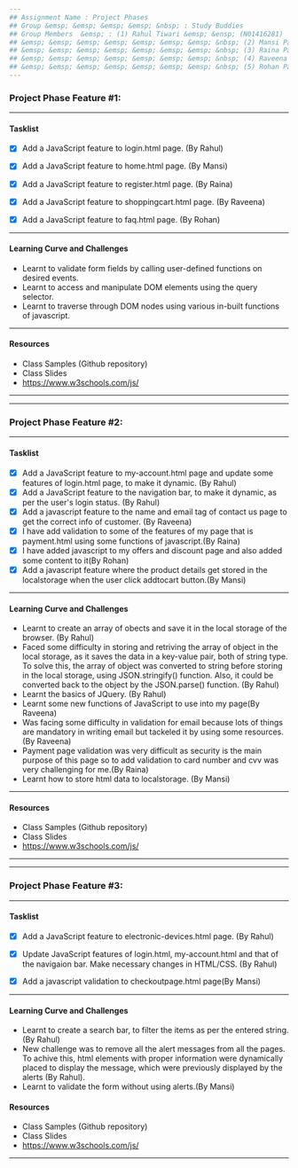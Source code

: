 ```yaml
---
## Assignment Name : Project Phases
## Group &emsp; &emsp; &emsp; &emsp; &nbsp; : Study Buddies
## Group Members  &emsp; : (1) Rahul Tiwari &emsp; &ensp; (N01416281)
## &emsp; &emsp; &emsp; &emsp; &emsp; &emsp; &emsp; &nbsp; (2) Mansi Patel &emsp; &ensp; &nbsp; (N01452525) 
## &emsp; &emsp; &emsp; &emsp; &emsp; &emsp; &emsp; &nbsp; (3) Raina Patel &emsp; &ensp; &nbsp; (N01452526)
## &emsp; &emsp; &emsp; &emsp; &emsp; &emsp; &emsp; &nbsp; (4) Raveena Katariya (N01452464)
## &emsp; &emsp; &emsp; &emsp; &emsp; &emsp; &emsp; &nbsp; (5) Rohan Patel &emsp; &ensp; &nbsp; (N01469929)
---
```

### Project Phase Feature #1:
---

#### Tasklist

- [x] Add a JavaScript feature to login.html page. (By Rahul)
- [x] Add a JavaScript feature to home.html page. (By Mansi)
- [x] Add a JavaScript feature to register.html page. (By Raina)
- [x] Add a JavaScript feature to shoppingcart.html page. (By Raveena)
- [x] Add a JavaScript feature to faq.html page. (By Rohan)


---

#### Learning Curve and Challenges

- Learnt to validate form fields by calling user-defined functions on desired events.
- Learnt to access and manipulate DOM elements using the query selector.
- Learnt to traverse through DOM nodes using various in-built functions of javascript.

---

#### Resources

  - Class Samples (Github repository)
  - Class Slides
  - https://www.w3schools.com/js/

---
---
### Project Phase Feature #2:
---

#### Tasklist

- [x] Add a JavaScript feature to my-account.html page and update some features of  login.html page, to make it dynamic. (By Rahul)
- [x] Add a JavaScript feature to the navigation bar, to make it dynamic, as per the user's login status. (By Rahul)
- [x] Add a javascript feature to the name and email tag of contact us page to get the correct info of customer. (By Raveena)
- [x] I have add validation to some of the features of my page that is payment.html using some functions of javascript.(By Raina) 
- [x] I have added javascript to my offers and discount page and also added some content to it(By Rohan)   
- [x] Add a javascript feature where the product details get stored in the localstorage when the user click addtocart button.(By Mansi)

---

#### Learning Curve and Challenges

- Learnt to create an array of obects and save it in the local storage of the browser. (By Rahul)
- Faced some difficulty in storing and retriving the array of object in the local storage, as it saves the data in a key-value pair, both of string type. To solve this, the array of object was converted to string before storing in the local storage, using JSON.stringify() function. Also, it could be converted back to the object by the JSON.parse() function. (By Rahul)
- Learnt the basics of JQuery. (By Rahul)
- Learnt some new functions of JavaScript to use into my page(By Raveena)
- Was facing some difficulty in validation for email because lots of things are mandatory in writing email but tackeled it by using some resources. (By Raveena)
- Payment page validation was very difficult as security is the main purpose of this page so to add validation to card number and cvv was very challenging for me.(By Raina)
- Learnt how to store html data to localstorage. (By Mansi)

---

#### Resources

  - Class Samples (Github repository)
  - Class Slides
  - https://www.w3schools.com/js/
  
---
---
### Project Phase Feature #3:
---

#### Tasklist

- [x] Add a JavaScript feature to electronic-devices.html page. (By Rahul)
- [x] Update JavaScript features of login.html, my-account.html and that of the navigaion bar. Make necessary changes in HTML/CSS. (By Rahul)
- [x] Add a javascript validation to checkoutpage.html page(By Mansi)


---

#### Learning Curve and Challenges

- Learnt to create a search bar, to filter the items as per the entered string. (By Rahul)
- New challenge was to remove all the alert messages from all the pages. To achive this, html elements with proper information were dynamically placed to display the message, which were previously displayed by the alerts (By Rahul).
- Learnt to validate the form without using alerts.(By Mansi)

#### Resources

  - Class Samples (Github repository)
  - Class Slides
  - https://www.w3schools.com/js/

---
